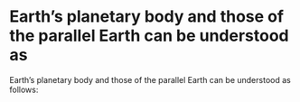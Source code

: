 # Earth’s planetary body and those of the parallel Earth can be understood as

Earth’s planetary body and those of the parallel Earth can be understood as
follows: